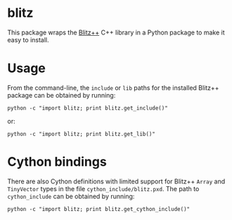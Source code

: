 blitz
=====

This package wraps the [Blitz++][1] C++ library in a Python package to make it
easy to install.

# Usage #

From the command-line, the `include` or `lib` paths for the installed Blitz++
package can be obtained by running:

    python -c "import blitz; print blitz.get_include()"

or:

    python -c "import blitz; print blitz.get_lib()"

# Cython bindings #

There are also Cython definitions with limited support for Blitz++ `Array` and
`TinyVector` types in the file `cython_include/blitz.pxd`.  The path to
`cython_include` can be obtained by running:

    python -c "import blitz; print blitz.get_cython_include()"

[1]: https://github.com/syntheticpp/blitz
